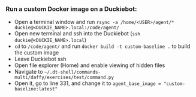 
### Run a custom Docker image on a Duckiebot:

- Open a terminal window and run `rsync -a /home/<USER>/agent/* duckie@<DUCKIE_NAME>.local:/code/agent/`
- Open new terminal and ssh into the Duckiebot (`ssh duckie@<DUCKIE_NAME>.local`)
- `cd` to `/code/agent/` and run `docker build -t custom-baseline .` to build the custom image
- Leave Duckiebot ssh
- Open file explorer (Home) and enable viewing of hidden files
- Navigate to `~/.dt-shell/commands-multi/daffy/exercises/test/command.py`
- Open it, go to line 331, and change it to `agent_base_image = "custom-baseline:latest"`
